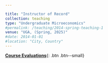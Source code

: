 ```yaml
---

title: "Instructor of Record"
collection: teaching
type: "Undergraduate Microeconomics"
#permalink: /teaching/2014-spring-teaching-1
venue: "UGA, (Spring, 2025)"
#date: 2014-01-01
#location: "City, Country"
---
```


[**Course Evaluations**](/files/Course_Evaluations_Brad_Curtis.pdf){: .btn .btn--small} 

